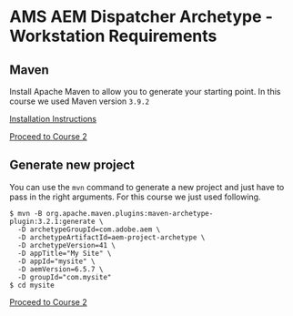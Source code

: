 # AMS AEM Dispatcher Archetype - Workstation Requirements

## Maven

Install Apache Maven to allow you to generate your starting point.  In this course we used Maven version `3.9.2`

[Installation Instructions](https://maven.apache.org/install.html)

[ Proceed to Course 2 ](../course2/)

## Generate new project

You can use the `mvn` command to generate a new project and just have to pass in the right arguments.  For this course we just used following.

```
$ mvn -B org.apache.maven.plugins:maven-archetype-plugin:3.2.1:generate \
  -D archetypeGroupId=com.adobe.aem \
  -D archetypeArtifactId=aem-project-archetype \
  -D archetypeVersion=41 \
  -D appTitle="My Site" \
  -D appId="mysite" \
  -D aemVersion=6.5.7 \
  -D groupId="com.mysite"
$ cd mysite
```

[ Proceed to Course 2 ](../course2/)
